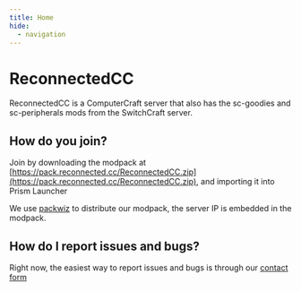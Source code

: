 ```yaml
---
title: Home
hide:
  - navigation
---
```


# ReconnectedCC

ReconnectedCC is a ComputerCraft server that also has the sc-goodies and sc-peripherals mods from the SwitchCraft server.

## How do you join?

Join by downloading the modpack at [https://pack.reconnected.cc/ReconnectedCC.zip](https://pack.reconnected.cc/ReconnectedCC.zip), and importing it into Prism Launcher

We use [packwiz](https://packwiz.infra.link) to distribute our modpack, the server IP is embedded in the modpack.

## How do I report issues and bugs?

Right now, the easiest way to report issues and bugs is through our [contact form](https://forms.gle/uRGiuwez9xfpqQVv9)

